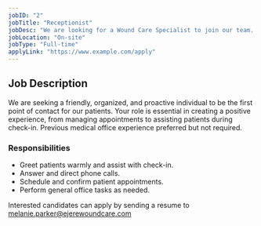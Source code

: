```yaml
---
jobID: "2"
jobTitle: "Receptionist"
jobDesc: "We are looking for a Wound Care Specialist to join our team. The ideal candidate will have a strong background in wound care and be able to work independently. This is a full-time position with competitive pay and benefits."
jobLocation: "On-site"
jobType: "Full-time"
applyLink: "https://www.example.com/apply"
---
```


## Job Description

We are seeking a friendly, organized, and proactive individual to be the first point of contact for our patients. Your role is essential in creating a positive experience, from managing appointments to assisting patients during check-in. Previous medical office experience preferred but not required.

### Responsibilities

- Greet patients warmly and assist with check-in.
- Answer and direct phone calls.
- Schedule and confirm patient appointments.
- Perform general office tasks as needed.

Interested candidates can apply by sending a resume to melanie.parker@ejerewoundcare.com
